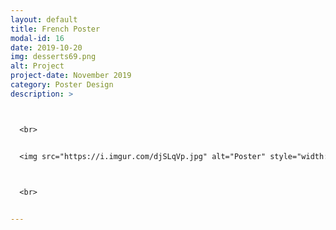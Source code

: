 ```yaml
---
layout: default
title: French Poster
modal-id: 16
date: 2019-10-20
img: desserts69.png
alt: Project
project-date: November 2019
category: Poster Design
description: >



  <br>


  <img src="https://i.imgur.com/djSLqVp.jpg" alt="Poster" style="width: 100%;"/>
  


  <br>


---
```

